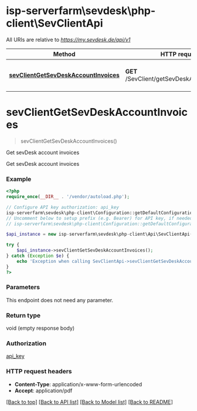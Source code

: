 # isp-serverfarm\sevdesk\php-client\SevClientApi

All URIs are relative to *https://my.sevdesk.de/api/v1*

Method | HTTP request | Description
------------- | ------------- | -------------
[**sevClientGetSevDeskAccountInvoices**](SevClientApi.md#sevClientGetSevDeskAccountInvoices) | **GET** /SevClient/getSevDeskAccountInvoices | Get sevDesk account invoices


# **sevClientGetSevDeskAccountInvoices**
> sevClientGetSevDeskAccountInvoices()

Get sevDesk account invoices

Get sevDesk account invoices

### Example
```php
<?php
require_once(__DIR__ . '/vendor/autoload.php');

// Configure API key authorization: api_key
isp-serverfarm\sevdesk\php-client\Configuration::getDefaultConfiguration()->setApiKey('token', 'YOUR_API_KEY');
// Uncomment below to setup prefix (e.g. Bearer) for API key, if needed
// isp-serverfarm\sevdesk\php-client\Configuration::getDefaultConfiguration()->setApiKeyPrefix('token', 'Bearer');

$api_instance = new isp-serverfarm\sevdesk\php-client\Api\SevClientApi();

try {
    $api_instance->sevClientGetSevDeskAccountInvoices();
} catch (Exception $e) {
    echo 'Exception when calling SevClientApi->sevClientGetSevDeskAccountInvoices: ', $e->getMessage(), PHP_EOL;
}
?>
```

### Parameters
This endpoint does not need any parameter.

### Return type

void (empty response body)

### Authorization

[api_key](../../README.md#api_key)

### HTTP request headers

 - **Content-Type**: application/x-www-form-urlencoded
 - **Accept**: application/pdf

[[Back to top]](#) [[Back to API list]](../../README.md#documentation-for-api-endpoints) [[Back to Model list]](../../README.md#documentation-for-models) [[Back to README]](../../README.md)

